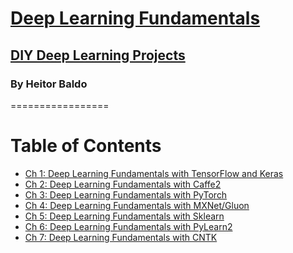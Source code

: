 # [Deep Learning Fundamentals]()

## [DIY Deep Learning Projects]()

### By Heitor Baldo

=================



Table of Contents
=================

  * [Ch 1: Deep Learning Fundamentals with TensorFlow and Keras](#ch-1-)
  * [Ch 2: Deep Learning Fundamentals with Caffe2](#ch-1-)
  * [Ch 3: Deep Learning Fundamentals with PyTorch](#ch-1-)
  * [Ch 4: Deep Learning Fundamentals with MXNet/Gluon](#ch-1-)
  * [Ch 5: Deep Learning Fundamentals with Sklearn](#ch-1-)
  * [Ch 6: Deep Learning Fundamentals with PyLearn2](#ch-1-)
  * [Ch 7: Deep Learning Fundamentals with CNTK](#ch-1-)
  
